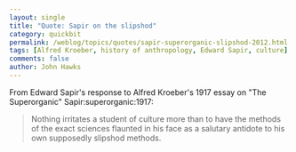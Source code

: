```yaml
---
layout: single 
title: "Quote: Sapir on the slipshod" 
category: quickbit
permalink: /weblog/topics/quotes/sapir-superorganic-slipshod-2012.html
tags: [Alfred Kroeber, history of anthropology, Edward Sapir, culture] 
comments: false 
author: John Hawks 
---
```


From Edward Sapir's response to Alfred Kroeber's 1917 essay on "The Superorganic" <bib>Sapir:superorganic:1917</bib>: 

<blockquote>Nothing irritates a student of culture more than to have the methods of the exact sciences flaunted in his face as a salutary antidote to his own supposedly slipshod methods.</blockquote>


